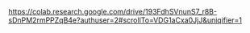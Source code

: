 https://colab.research.google.com/drive/193FdhSVnunS7_r8B-sDnPM2rmPPZqB4e?authuser=2#scrollTo=VDG1aCxa0JjJ&uniqifier=1
